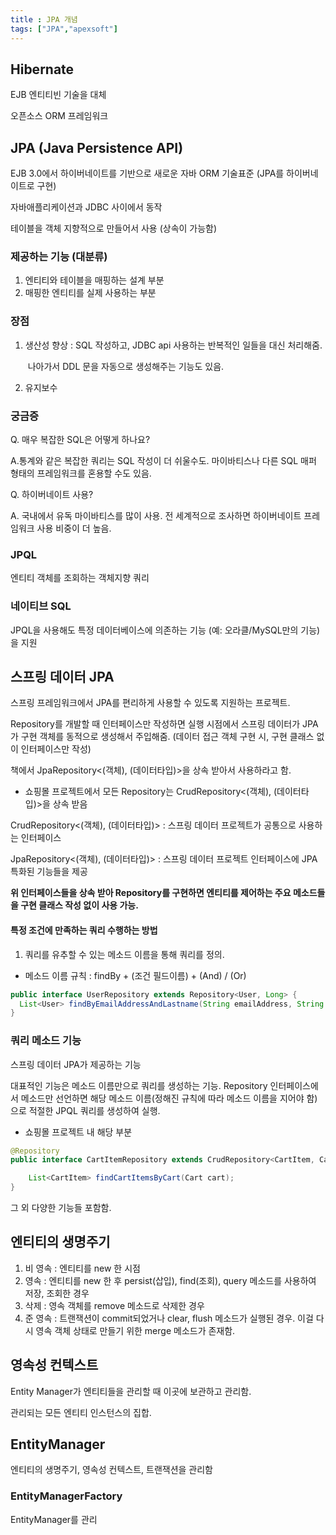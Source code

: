 ```yaml
---
title : JPA 개념
tags: ["JPA","apexsoft"] 
---
```




## Hibernate

EJB 엔티티빈 기술을 대체

오픈소스 ORM 프레임워크

## JPA (Java Persistence API)

EJB 3.0에서 하이버네이트를 기반으로 새로운 자바 ORM 기술표준 (JPA를 하이버네이트로 구현)

자바애플리케이션과 JDBC 사이에서 동작 

테이블을 객체 지향적으로 만들어서 사용 (상속이 가능함)

### 제공하는 기능 (대분류)

1. 엔티티와 테이블을 매핑하는 설계 부분
2. 매핑한 엔티티를 실제 사용하는 부분

### 장점

1. 생산성 향상 : SQL 작성하고, JDBC api 사용하는 반복적인 일들을 대신 처리해줌.

   ​			나아가서 DDL 문을 자동으로 생성해주는 기능도 있음.

2. 유지보수

### 궁금증

Q. 매우 복잡한 SQL은 어떻게 하나요? 

A.통계와 같은 복잡한 쿼리는 SQL 작성이 더 쉬울수도. 마이바티스나 다른 SQL 매퍼 형태의 프레임워크를 혼용할 수도 있음.

Q. 하이버네이트 사용?

A. 국내에서 유독 마이바티스를 많이 사용. 전 세계적으로 조사하면 하이버네이트 프레임워크 사용 비중이 더 높음.

### JPQL

엔티티 객체를 조회하는 객체지향 쿼리

### 네이티브 SQL

JPQL을 사용해도 특정 데이터베이스에 의존하는 기능 (예: 오라클/MySQL만의 기능) 을 지원

## 스프링 데이터 JPA

스프링 프레임워크에서 JPA를 편리하게 사용할 수 있도록 지원하는 프로젝트.

Repository를 개발할 때 인터페이스만 작성하면 실행 시점에서 스프링 데이터가 JPA가 구현 객체를 동적으로 생성해서 주입해줌. (데이터 접근 객체 구현 시, 구현 클래스 없이 인터페이스만 작성)

책에서 JpaRepository<(객체), (데이터타입)>을 상속 받아서 사용하라고 함.

* 쇼핑몰 프로젝트에서 모든 Repository는 CrudRepository<(객체), (데이터타입)>을 상속 받음

CrudRepository<(객체), (데이터타입)> : 스프링 데이터 프로젝트가 공통으로 사용하는 인터페이스

JpaRepository<(객체), (데이터타입)> : 스프링 데이터 프로젝트 인터페이스에 JPA 특화된 기능들을 제공

**위 인터페이스들을 상속 받아 Repository를 구현하면 엔티티를 제어하는 주요 메소드들을 구현 클래스 작성 없이 사용 가능.**

#### 특정 조건에 만족하는 쿼리 수행하는 방법

1. 쿼리를 유추할 수 있는 메소드 이름을 통해 쿼리를 정의. 

- 메소드 이름 규칙 : findBy + (조건 필드이름) + (And) / (Or)

```java java
public interface UserRepository extends Repository<User, Long> {
  List<User> findByEmailAddressAndLastname(String emailAddress, String lastname);
}
```

### 쿼리 메소드 기능

스프링 데이터 JPA가 제공하는 기능

대표적인 기능은 메소드 이름만으로 쿼리를 생성하는 기능. Repository 인터페이스에서 메소드만 선언하면 해당 메소드 이름(정해진 규칙에 따라 메소드 이름을 지어야 함)으로 적절한 JPQL 쿼리를 생성하여 실행.

* 쇼핑몰 프로젝트 내 해당 부분

```java java
@Repository
public interface CartItemRepository extends CrudRepository<CartItem, CartItemId> {

    List<CartItem> findCartItemsByCart(Cart cart);
}
```

그 외 다양한 기능들 포함함. 

## 엔티티의 생명주기

1. 비 영속 : 엔티티를 new 한 시점
2. 영속 : 엔티티를 new 한 후 persist(삽입), find(조회), query 메소드를 사용하여 저장, 조회한 경우
3. 삭제 : 영속 객체를 remove 메소드로 삭제한 경우
4. 준 영속 : 트랜잭션이 commit되었거나 clear, flush 메소드가 실행된 경우. 이걸 다시 영속 객체 상태로 만들기 위한  merge 메소드가 존재함.

## 영속성 컨텍스트

Entity Manager가 엔티티들을 관리할 때 이곳에 보관하고 관리함.

관리되는 모든 엔티티 인스턴스의 집합. 

## EntityManager

엔티티의 생명주기, 영속성 컨텍스트, 트랜잭션을 관리함

### EntityManagerFactory

EntityManager를 관리
